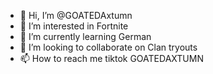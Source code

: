 - 👋 Hi, I’m @GOATEDAxtumn
- 👀 I’m interested in Fortnite 
- 🌱 I’m currently learning German 
- 💞️ I’m looking to collaborate on Clan tryouts
- 📫 How to reach me tiktok GOATEDAXTUMN 

<!---
GOATEDAxtumn/GOATEDAxtumn is a ✨ special ✨ repository because its `README.md` (this file) appears on your GitHub profile.
You can click the Preview link to take a look at your changes.
--->
